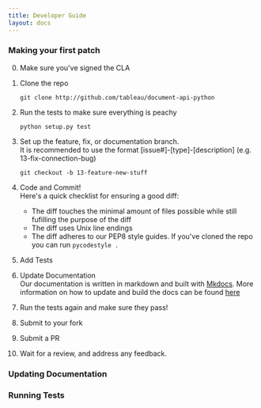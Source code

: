 ```yaml
---
title: Developer Guide
layout: docs
---
```


### Making your first patch

0. Make sure you've signed the CLA
1. Clone the repo

    ```shell
    git clone http://github.com/tableau/document-api-python
    ```

2. Run the tests to make sure everything is peachy

    ```shell
    python setup.py test
    ```

3. Set up the feature, fix, or documentation branch.  
It is recommended to use the format [issue#]-[type]-[description] (e.g. 13-fix-connection-bug)

    ```shell
    git checkout -b 13-feature-new-stuff
    ```

4. Code and Commit!  
    Here's a quick checklist for ensuring a good diff:
    - The diff touches the minimal amount of files possible while still fufilling the purpose of the diff
    - The diff uses Unix line endings
    - The diff adheres to our PEP8 style guides. If you've cloned the repo you can run `pycodestyle .`
5. Add Tests  
6. Update Documentation  
    Our documentation is written in markdown and built with [Mkdocs](http://www.mkdocs.org). More information on how to update and build the docs can be found [here](#updating-documentation)
7. Run the tests again and make sure they pass!
8. Submit to your fork
9. Submit a PR
10. Wait for a review, and address any feedback.

### Updating Documentation

### Running Tests

